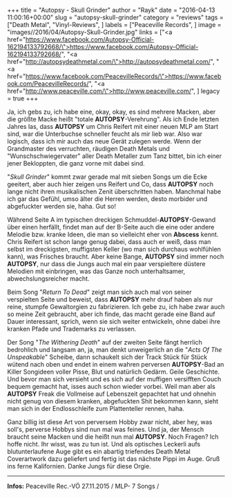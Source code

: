 +++
title = "Autopsy - Skull Grinder"
author = "Rayk"
date = "2016-04-13 11:00:16+00:00"
slug = "autopsy-skull-grinder"
category = "reviews"
tags = ["Death Metal", "Vinyl-Reviews", ]
labels = ["Peaceville Records", ]
image = "images//2016/04/Autopsy-Skull-Grinder.jpg"
links = ["<a href=\"https://www.facebook.com/Autopsy-Official-162194133792668/\">https://www.facebook.com/Autopsy-Official-162194133792668/</a>", "<a href=\"http://autopsydeathmetal.com/\">http://autopsydeathmetal.com/</a>", "<a href=\"https://www.facebook.com/PeacevilleRecords/\">https://www.facebook.com/PeacevilleRecords/</a>", "<a href=\"http://www.peaceville.com/\">http://www.peaceville.com/</a>", ]
legacy = true
+++

Ja, ich gebs zu, ich habe eine, okay, okay, es sind mehrere Macken, aber die größte Macke heißt "totale **AUTOPSY**-Verehrung". Als ich Ende letzten Jahres las, dass **AUTOPSY** um Chris Reifert mit einer neuen MLP am Start sind, war die Unterbuchse schneller feucht als mir lieb war. Also war logisch, dass ich mir auch das neue Gerät zulegen werde. Wenn der Grandmaster des verruchten, räudigen Death Metals und "Wunschschwiegervater" aller Death Metaller zum Tanz bittet, bin ich einer jener Bekloppten, die ganz vorne mit dabei sind.

"_Skull Grinder_" kommt zwar gerade mal mit sieben Songs um die Ecke geeitert, aber auch hier zeigen uns Reifert und Co, dass **AUTOPSY** noch lange nicht ihren musikalischen Zenit überschritten haben. Manchmal habe ich gar das Gefühl, umso älter die Herren werden, desto morbider und abgefuckter werden sie, haha. Gut so!

Während Seite A im typischen dreckigen Schmuddel-**AUTOPSY**-Gewand über einen herfällt, findet man auf der B-Seite auch die eine oder andere Melodie bzw. kranke Ideen, die man so vielleicht eher von **Abscess** kennt. Chris Reifert ist schon lange genug dabei, dass auch er weiß, dass man selbst im dreckigsten, muffigsten Keller (wo man sich durchaus wohlfühlen kann), was Frisches braucht. Aber keine Bange, **AUTOPSY** sind immer noch **AUTOPSY**, nur dass die Jungs auch mal ein paar verspieltere düstere Melodien mit einbringen, was das Ganze noch unterhaltsamer, abwechslungsreicher macht.

Beim Song "_Return To Dead_" zeigt man sich auch mal von seiner verspielten Seite und beweist, dass **AUTOPSY** mehr drauf haben als nur reine, stumpfe Gewaltorgien zu fabrizieren. Ich gebe zu, ich habe zwar auch so meine Zeit gebraucht, aber ich finde, das macht gerade eine Band auf Dauer interessant, sprich, wenn sie sich weiter entwickeln, ohne dabei ihre kranken Pfade und Trademarks zu verlassen.

Der Song "_The Withering Death_" auf der zweiten Seite fängt herrlich bedrohlich und langsam an, ja, man denkt unweigerlich an die "_Acts Of The Unspeakable_" Scheibe, dann schaukelt sich der Track Stück für Stück wütend nach oben und endet in einem wahren perversen **AUTOPSY**-Bad an Killer Songideen voller Pisse, Blut und natürlich Gedärm. Geile Geschichte. Und bevor man sich versieht und es sich auf der muffigen versifften Couch bequem gemacht hat, isses auch schon wieder vorbei. Weil man aber als **AUTOPSY** Freak die Vollmeise auf Lebenszeit gepachtet hat und ohnehin nicht genug von diesem kranken, abgefuckten Shit bekommen kann, sieht man sich in der Endlosschleife zum Plattenteller rennen, haha.

Ganz billig ist diese Art von perversem Hobby zwar nicht, aber hey, was soll's, perverse Hobbys sind nun mal was feines. Und ja, der Mensch braucht seine Macken und die heißt nun mal **AUTOPSY**. Noch Fragen? Ich hoffe nicht. Ihr wisst, was zu tun ist. Und als optisches Leckerli aufs blutunterlaufene Auge gibt es ein abartig triefendes Death Metal Coverartwork dazu geliefert und fertig ist das nächste Pippi im Auge. Gruß ins ferne Kalifornien. Danke Jungs für diese Orgie.



---
**Infos:**
Peaceville Rec.-VÖ 27.11.2015 / 
MLP- 7 Songs / 
